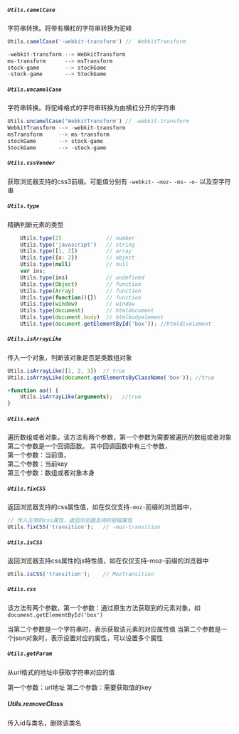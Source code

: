 ##### `Utils.camelCase`
字符串转换。将带有横杠的字符串转换为驼峰

```js
Utils.camelCase('-webkit-transform') //  WebkitTransform

-webkit-transform --> WebkitTransform
ms-transform      --> msTransform
stock-game        --> stockGame
-stock-game       --> StockGame
```

##### `Utils.uncamelCase`
字符串转换。将驼峰格式的字符串转换为由横杠分开的字符串

```js
Utils.uncamelCase('WebkitTransform') // -webkit-transform
WebkitTransform --> -webkit-transform
msTransform     --> ms-transform
stockGame       --> stock-game
StockGame       --> -stock-game
```

##### `Utils.cssVender`
获取浏览器支持的css3前缀。可能值分别有 `-webkit-` `-moz-` `-ms-` `-o-` 以及空字符串

##### `Utils.type`
精确判断元素的类型

```js
    Utils.type(2)              // number
    Utils.type('javascript')   // string
    Utils.type([1, 2])         // array
    Utils.type({a: 2})         // object
    Utils.type(null)           // null
    var ins;
    Utils.type(ins)            // undefined
    Utils.type(Object)         // function
    Utils.type(Array)          // function
    Utils.type(function(){})   // function
    Utils.type(window)         // window
    Utils.type(document)       // htmldocument
    Utils.type(document.body)  // htmlbodyelement
    Utils.type(document.getElementById('box')); //htmldivelement
```

##### `Utils.isArrayLike`
传入一个对象，判断该对象是否是类数组对象

```js
Utils.isArrayLike([1, 2, 3])  // true
Utils.isArrayLike(document.getElementsByClassName('box')); //true

+function aa() {
    Utils.isArrayLike(arguments);   //true
}
```

##### `Utils.each`
遍历数组或者对象。该方法有两个参数，第一个参数为需要被遍历的数组或者对象
第二个参数是一个回调函数。
其中回调函数中有三个参数，  
第一个参数：当前值，  
第二个参数：当前key    
第三个参数：数组或者对象本身

##### `Utils.fixCSS`
返回浏览器支持的css属性值，如在仅仅支持`-moz-`前缀的浏览器中，

```js
// 传入正常的css属性，返回浏览器支持的前缀属性
Utils.fixCSS('transition');   // -moz-transition
```

##### `Utils.isCSS`
返回浏览器支持css属性的js特性值，如在仅仅支持-moz-前缀的浏览器中

```js
Utils.isCSS('transition');    // MozTransition
```

##### `Utils.css`
该方法有两个参数，第一个参数：通过原生方法获取到的元素对象，如`document.getElementById('box')`

当第二个参数是一个字符串时，表示获取该元素的对应属性值
当第二个参数是一个json对象时，表示设置对应的属性，可以设置多个属性

#####  `Utils.getParam`

从url格式的地址中获取字符串对应的值

第一个参数：url地址
第二个参数：需要获取值的key

##### Utils.removeClass
传入id与类名，删除该类名










